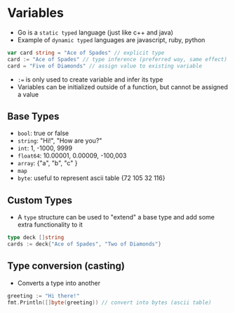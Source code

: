 # Variables

- Go is a `static typed` language (just like c++ and java)
- Example of `dynamic typed` languages are javascript, ruby, python

```go
var card string = "Ace of Spades" // explicit type
card := "Ace of Spades" // type inference (preferred way, same effect)
card = "Five of Diamonds" // assign value to existing variable
```

- `:=` is only used to create variable and infer its type
- Variables can be initialized outside of a function, but cannot be assigned a value

## Base Types

- `bool`: true or false
- `string`: "Hi!", "How are you?"
- `int`: 1, -1000, 9999
- `float64`: 10.00001, 0.00009, -100,003
- `array`: {"a", "b", "c" }
- `map`
- `byte`: useful to represent ascii table {72 105 32 116}

## Custom Types

- A `type` structure can be used to "extend" a base type and add some extra functionality to it

```go
type deck []string
cards := deck{"Ace of Spades", "Two of Diamonds"}
```

## Type conversion (casting)

- Converts a type into another

```go
greeting := "Hi there!"
fmt.Println([]byte(greeting)) // convert into bytes (ascii table)
```
